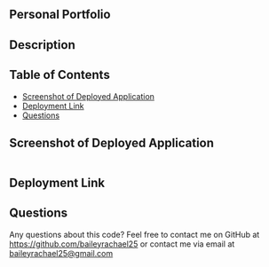## Personal Portfolio
 

## Description


## Table of Contents
- [Screenshot of Deployed Application](#deployed)
- [Deployment Link](#deployment)
- [Questions](#questions)


## Screenshot of Deployed Application
<img src="">

## Deployment Link


## Questions
Any questions about this code? Feel free to contact me on GitHub at https://github.com/baileyrachael25 or contact me via email at baileyrachael25@gmail.com
